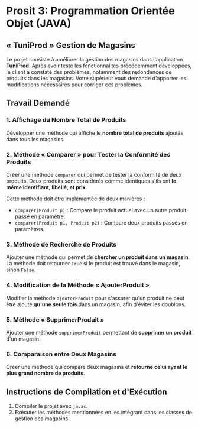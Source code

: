 # Prosit 3: Programmation Orientée Objet (JAVA)

## « TuniProd » Gestion de Magasins

Le projet consiste à améliorer la gestion des magasins dans l'application **TuniProd**. Après avoir testé les fonctionnalités précédemment développées, le client a constaté des problèmes, notamment des redondances de produits dans les magasins. Votre supérieur vous demande d'apporter les modifications nécessaires pour corriger ces problèmes.

## Travail Demandé

### 1. Affichage du Nombre Total de Produits
Développer une méthode qui affiche le **nombre total de produits** ajoutés dans tous les magasins.

### 2. Méthode « Comparer » pour Tester la Conformité des Produits
Créer une méthode `comparer` qui permet de tester la conformité de deux produits. Deux produits sont considérés comme identiques s'ils ont **le même identifiant, libellé, et prix**. 

Cette méthode doit être implémentée de deux manières :
- `comparer(Produit p)` : Compare le produit actuel avec un autre produit passé en paramètre.
- `comparer(Produit p1, Produit p2)` : Compare deux produits passés en paramètres.

### 3. Méthode de Recherche de Produits
Ajouter une méthode qui permet de **chercher un produit dans un magasin**. La méthode doit retourner `True` si le produit est trouvé dans le magasin, sinon `False`.

### 4. Modification de la Méthode « AjouterProduit »
Modifier la méthode `ajouterProduit` pour s'assurer qu'un produit ne peut être ajouté **qu'une seule fois** dans un magasin, afin d'éviter les doublons.

### 5. Méthode « SupprimerProduit »
Ajouter une méthode `supprimerProduit` permettant de **supprimer un produit** d'un magasin.

### 6. Comparaison entre Deux Magasins
Créer une méthode qui compare deux magasins et **retourne celui ayant le plus grand nombre de produits**.

## Instructions de Compilation et d'Exécution

1. Compiler le projet avec `javac`.
2. Exécuter les méthodes mentionnées en les intégrant dans les classes de gestion des magasins.
